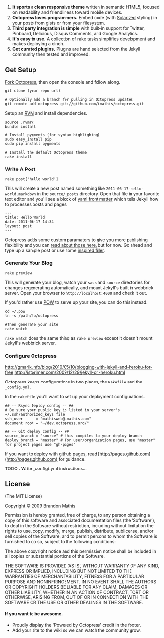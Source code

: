 1. **It sports a clean responsive theme** written in semantic HTML5, focused on readability and friendliness toward mobile devices.
2. **Octopress loves programmers.** Embed code (with [Solarized](http://ethanschoonover.com/solarized) styling) in your posts from gists or from your filesystem.
3. **Third party integration is simple** with built-in support for Twitter, Pinboard, Delicious, Disqus Comments, and Google Analytics.
4. **It's easy to use.** A collection of rake tasks simplifies development and makes deploying a cinch.
5. **Get curated plugins.** Plugins are hand selected from the Jekyll community then tested and improved.

## Get Setup

[Fork Octopress](https://github.com/imathis/octopress), then open the console and follow along.

    git clone (your repo url)

    # Optionally add a branch for pulling in Octopress updates
    git remote add octopress git://github.com/imathis/octopress.git

Setup an [RVM](http://beginrescueend.com/) and install dependencies.

    source .rvmrc
    bundle install

    # Install pygments (for syntax highlighing)
    sudo easy_install pip
    sudo pip install pygments

    # Install the default Octopress theme
    rake install

### Write A Post

    rake post['hello world']

This will create a new post named something like `2011-06-17-hello-world.markdown` in the `source/_posts` directory.
Open that file in your favorite text editor and you'll see a block of [yaml front matter](https://github.com/mojombo/jekyll/wiki/yaml-front-matter)
which tells Jekyll how to processes posts and pages.

    ---
    title: Hello World
    date: 2011-06-17 14:34
    layout: post
    ---

Octopress adds some custom paramaters to give you more publishing flexibility and you can [read about those here](#include_link),
but for now. Go ahead and type up a sample post or use some [inspired filler](http://baconipsum.com/).

### Generate Your Blog

    rake preview

This will generate your blog, watch your `sass` and `source` directories for changes regenerating automatically, and mount Jekyll's built in webbrick server. Open your browser to `http://localhost:4000` and check it out.

If you'd rather use [POW](http://pow.cx) to serve up your site, you can do this instead.

    cd ~/.pow
    ln -s /path/to/octopress

    #Then generate your site
    rake watch

`rake watch` does the same thing as `rake preview` except it doesn't mount Jekyll's webbrick server.

### Configure Octopress

http://gmarik.info/blog/2010/05/10/blogging-with-jekyll-and-heroku-for-free
http://jstorimer.com/2009/12/29/jekyll-on-heroku.html

Octopress keeps configurations in two places, the `Rakefile` and the `_config.yml`.

In the `rakefile` you'll want to set up your deployment configurations.

    ## -- Rsync Deploy config -- ##
    # Be sure your public key is listed in your server's ~/.ssh/authorized_keys file
    ssh_user      = "mathisweb@imathis.com"
    document_root = "~/dev.octopress.org/"

    ## -- Git deploy config -- ##
    source_branch = "source" # this compiles to your deploy branch
    deploy_branch = "master" # For user/organization pages, use "master" for project pages use "gh-pages"

If you want to deploy with github pages, read [http://pages.github.com](http://pages.github.com) for guidance.

TODO : Write _configt.yml instructions…

## License
(The MIT License)

Copyright © 2009 Brandon Mathis

Permission is hereby granted, free of charge, to any person obtaining a copy of this software and associated documentation files (the ‘Software’), to deal in the Software without restriction, including without limitation the rights to use, copy, modify, merge, publish, distribute, sublicense, and/or sell copies of the Software, and to permit persons to whom the Software is furnished to do so, subject to the following conditions:

The above copyright notice and this permission notice shall be included in all copies or substantial portions of the Software.

THE SOFTWARE IS PROVIDED ‘AS IS’, WITHOUT WARRANTY OF ANY KIND, EXPRESS OR IMPLIED, INCLUDING BUT NOT LIMITED TO THE WARRANTIES OF MERCHANTABILITY, FITNESS FOR A PARTICULAR PURPOSE AND NONINFRINGEMENT. IN NO EVENT SHALL THE AUTHORS OR COPYRIGHT HOLDERS BE LIABLE FOR ANY CLAIM, DAMAGES OR OTHER LIABILITY, WHETHER IN AN ACTION OF CONTRACT, TORT OR OTHERWISE, ARISING FROM, OUT OF OR IN CONNECTION WITH THE SOFTWARE OR THE USE OR OTHER DEALINGS IN THE SOFTWARE.

#### If you want to be awesome.
- Proudly display the 'Powered by Octopress' credit in the footer.
- Add your site to the wiki so we can watch the community grow.
